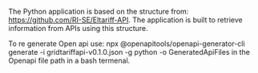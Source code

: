 The Python application is based on the structure from: https://github.com/RI-SE/Eltariff-API.
The application is built to retrieve information from APIs using this structure.

To re generate Open api use: npx @openapitools/openapi-generator-cli generate -i gridtariffapi-v0.1.0.json -g python -o GeneratedApiFiles in the Openapi file path in a bash termenal.